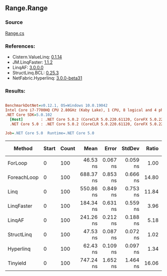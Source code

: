 ﻿## Range.Range

### Source
[Range.cs](../LinqBenchmarks/Range/Range.cs)

### References:
- Cistern.ValueLinq: [0.1.14](https://www.nuget.org/packages/Cistern.ValueLinq/0.1.14)
- JM.LinqFaster: [1.1.2](https://www.nuget.org/packages/JM.LinqFaster/1.1.2)
- LinqAF: [3.0.0.0](https://www.nuget.org/packages/LinqAF/3.0.0.0)
- StructLinq.BCL: [0.25.3](https://www.nuget.org/packages/StructLinq.BCL/0.25.3)
- NetFabric.Hyperlinq: [3.0.0-beta31](https://www.nuget.org/packages/NetFabric.Hyperlinq/3.0.0-beta31)

### Results:
``` ini

BenchmarkDotNet=v0.12.1, OS=Windows 10.0.19042
Intel Core i7-7700HQ CPU 2.80GHz (Kaby Lake), 1 CPU, 8 logical and 4 physical cores
.NET Core SDK=5.0.102
  [Host]        : .NET Core 5.0.2 (CoreCLR 5.0.220.61120, CoreFX 5.0.220.61120), X64 RyuJIT
  .NET Core 5.0 : .NET Core 5.0.2 (CoreCLR 5.0.220.61120, CoreFX 5.0.220.61120), X64 RyuJIT

Job=.NET Core 5.0  Runtime=.NET Core 5.0  

```
|      Method | Start | Count |      Mean |    Error |   StdDev | Ratio | RatioSD |  Gen 0 | Gen 1 | Gen 2 | Allocated |
|------------ |------ |------ |----------:|---------:|---------:|------:|--------:|-------:|------:|------:|----------:|
|     ForLoop |     0 |   100 |  46.53 ns | 0.067 ns | 0.059 ns |  1.00 |    0.00 |      - |     - |     - |         - |
| ForeachLoop |     0 |   100 | 688.37 ns | 0.853 ns | 0.666 ns | 14.80 |    0.02 | 0.0172 |     - |     - |      56 B |
|        Linq |     0 |   100 | 550.86 ns | 0.849 ns | 0.753 ns | 11.84 |    0.02 | 0.0124 |     - |     - |      40 B |
|  LinqFaster |     0 |   100 | 184.34 ns | 0.631 ns | 0.559 ns |  3.96 |    0.01 | 0.1349 |     - |     - |     424 B |
|      LinqAF |     0 |   100 | 241.26 ns | 0.212 ns | 0.188 ns |  5.18 |    0.01 |      - |     - |     - |         - |
|  StructLinq |     0 |   100 |  47.53 ns | 0.087 ns | 0.072 ns |  1.02 |    0.00 |      - |     - |     - |         - |
|   Hyperlinq |     0 |   100 |  62.43 ns | 0.109 ns | 0.097 ns |  1.34 |    0.00 |      - |     - |     - |         - |
|    Tinyield |     0 |   100 | 747.24 ns | 1.652 ns | 1.464 ns | 16.06 |    0.03 | 0.0687 |     - |     - |     216 B |
